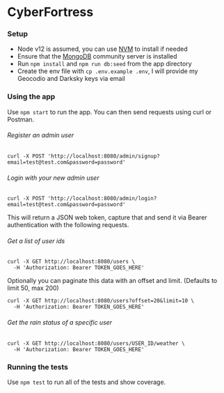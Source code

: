 # CyberFortress

### Setup

* Node v12 is assumed, you can use [NVM](https://github.com/nvm-sh/nvm#install--update-script) to install if needed
* Ensure that the [MongoDB](https://www.mongodb.com/download-center/community) community server is installed
* Run `npm install` and `npm run db:seed` from the app directory
* Create the env file with `cp .env.example .env`, I will provide my Geocodio and Darksky keys via email

### Using the app

Use `npm start` to run the app. You can then send requests using curl or Postman.

###### Register an admin user
```
curl -X POST 'http://localhost:8080/admin/signup?email=test@test.com&password=password'
```

###### Login with your new admin user
```
curl -X POST 'http://localhost:8080/admin/login?email=test@test.com&password=password'
```
This will return a JSON web token, capture that and send it via Bearer authentication with the following requests.

###### Get a list of user ids
```
curl -X GET http://localhost:8080/users \
  -H 'Authorization: Bearer TOKEN_GOES_HERE'
```

Optionally you can paginate this data with an offset and limit. (Defaults to limit 50, max 200)
```
curl -X GET http://localhost:8080/users?offset=20&limit=10 \
  -H 'Authorization: Bearer TOKEN_GOES_HERE'
```

###### Get the rain status of a specific user
```
curl -X GET http://localhost:8080/users/USER_ID/weather \
  -H 'Authorization: Bearer TOKEN_GOES_HERE'
```

### Running the tests

Use `npm test` to run all of the tests and show coverage.